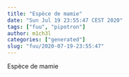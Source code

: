 ```yaml
---
title: "Espèce de mamie"
date: "Sun Jul 19 23:55:47 CEST 2020"
tags: ["fuu", "pipotron"]
author: m1ch3l
categories: ["generated"]
slug: "fuu/2020-07-19-23:55:47"
---
```


Espèce de mamie
